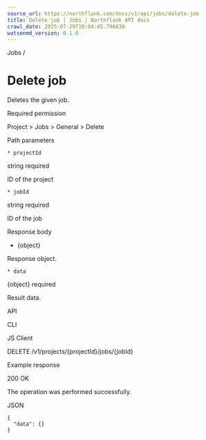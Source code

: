 ```yaml
---
source_url: https://northflank.com/docs/v1/api/jobs/delete-job
title: Delete job | Jobs | Northflank API docs
crawl_date: 2025-07-29T10:04:45.796830
watsonmd_version: 0.1.0
---
```


Jobs / 

# Delete job

Deletes the given job.

Required permission

Project > Jobs > General > Delete

Path parameters

    * projectId

string required

ID of the project

    * jobId

string required

ID of the job




Response body

  * {object}

Response object.

    * data

{object} required

Result data.




API

CLI

JS Client

DELETE /v1/projects/{projectId}/jobs/{jobId}

Example response

200 OK

The operation was performed successfully.

JSON
    
    
    {
      "data": {}
    }